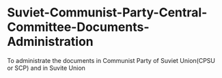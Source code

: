 # Suviet-Communist-Party-Central-Committee-Documents-Administration
To administrate the documents in Communist Party of Suviet Union(CPSU or SCP) and in Suvite Union
